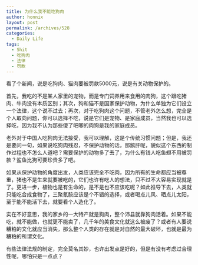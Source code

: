 ```yaml
---
title: 为什么我不能吃狗肉
author: honnix
layout: post
permalink: /archives/528
categories:
  - Daily Life
tags:
  - Shit
  - 吃狗肉
  - 法律
  - 罚款
---
```

看了个新闻，说是吃狗肉、猫肉要被罚款5000元，说是有关动物保护的。

首先，我吃的不是某人家里的宠物，而是专门饲养用来食用的肉狗，这个跟吃猪肉、牛肉没有本质区别；其次，狗和猫不是国家保护动物，为什么单独为它们设立一个法律，这个说不过去；再次，对于吃狗肉这个问题，不管老外怎么想，完全是个人取向问题，你可以选择不吃，说是它们是宠物、是家庭成员，当然我也可以选择吃，因为我不认为那些傻了吧唧的肉狗是我的家庭成员。

老外对于中国人吃狗肉无法接受，我可以理解，这是个传统习惯问题；但是，我还是要问一句，如果说吃狗肉残忍，不保护动物的话，那鹅肝呢，貌似这个东西的制作过程也不怎么人道吧？需要保护的动物多了去了，为什么有钱人吃鱼翅不用被罚款？鲨鱼比狗可要珍贵多了吧。

如果从保护动物的角度出发，人类应该完全不吃肉，因为所有的生命都应当被尊重，猪也不是生来就要被吃的，它们也许有吃人的想法，只不过不大容易实现就是了。更进一步，植物也是有生命的，是不是也不应该吃呢？如此推导下去，人类就只能吃合成食物了，三聚氰胺应该是个不错的选择，或者喝点儿风、晒点儿太阳，至于能不能活下去，就要看个人造化了。

实在不好意思，我的家乡的一大特产就是狗肉，整个沛县就靠狗肉活着。如果不能吃，就不能做，也就更不能卖了，几千年的美食文化就这么被废了？或者有人要说糟粕的文化就应当消失，那么整个人类的存在就是对自然的最大破坏，也就是最为糟粕的所谓文化。

有些法律法规的制定，完全莫名其妙，也许出发点是好的，但是有没有考虑过合理性呢，哪怕只是一点点？